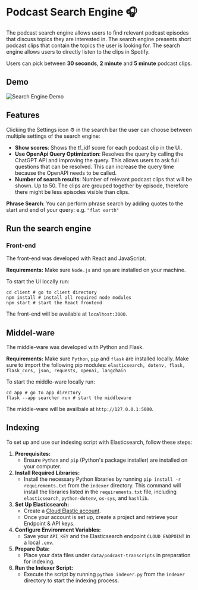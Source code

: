 # Podcast Search Engine 🎧

The podcast search engine allows users to find relevant podcast episodes that discuss topics they are interested in. The search engine presents short podcast clips that contain the topics the user is looking for. The search engine allows users to directly listen to the clips in Spotify.

Users can pick between **30 seconds**, **2 minute** and **5 minute** podcast clips.


## Demo
![Search Engine Demo](https://github.com/kolya-krafeld/podcast_search_engine/assets/91055239/9c00a347-a9f5-4f3c-a0b9-179ac72d92e4)

## Features

Clicking the Settings icon ⚙️ in the search bar the user can choose between multiple settings of the search engine:
- **Show scores**: Shows the tf_idf score for each podcast clip in the UI.
- **Use OpenApi Query Optimization**: Resolves the query by calling the ChatGPT API and improving the query. This allows users to ask full questions that can be resolved. This can increase the query time because the OpenAPI needs to be called.
- **Number of search results**: Number of relevant podcast clips that will be shown. Up to 50. The clips are grouped together by episode, therefore there might be less episodes visible than clips.
  
**Phrase Search**: You can perform phrase search by adding quotes to the start and end of your query: e.g. `"flat earth"`


## Run the search engine

### Front-end

The front-end was developed with React and JavaScript.

**Requirements:** Make sure `Node.js` and `npm` are installed on your machine.

To start the UI locally run:
````
cd client # go to client directory
npm install # install all required node modules
npm start # start the React frontend
````
The front-end will be available at `localhost:3000`.

## Middel-ware

The middle-ware was developed with Python and Flask.

**Requirements:** Make sure `Python`, `pip` and `flask` are installed locally.
Make sure to import the following pip modules: `elasticsearch, dotenv, flask, flask_cors, json, requests, openai, langchain`

To start the middle-ware locally run:
````
cd app # go to app directory
flask --app searcher run # start the middleware
````
The middle-ware will be availbale at `http://127.0.0.1:5000`.

## Indexing

To set up and use our indexing script with Elasticsearch, follow these steps:
1. **Prerequisites:**
   - Ensure `Python` and `pip` (Python's package installer) are installed on your computer.
2. **Install Required Libraries:**
   - Install the necessary Python libraries by running `pip install -r requirements.txt` from the `indexer` directory. This command will install the libraries listed in the `requirements.txt` file, including `elasticsearch`, `python-dotenv`, `os-sys`, and `hashlib`.
3. **Set Up Elasticsearch:**
   - Create a [Cloud Elastic account](https://www.elastic.co/).
   - Once your account is set up, create a project and retrieve your Endpoint & API keys.
4. **Configure Environment Variables:**
   - Save your `API_KEY` and the Elasticsearch endpoint `CLOUD_ENDPOINT` in a local `.env`.
5. **Prepare Data:**
   - Place your data files under `data/podcast-transcripts` in preparation for indexing.
6. **Run the Indexer Script:**
   - Execute the script by running `python indexer.py` from the `indexer` directory to start the indexing process.

 

